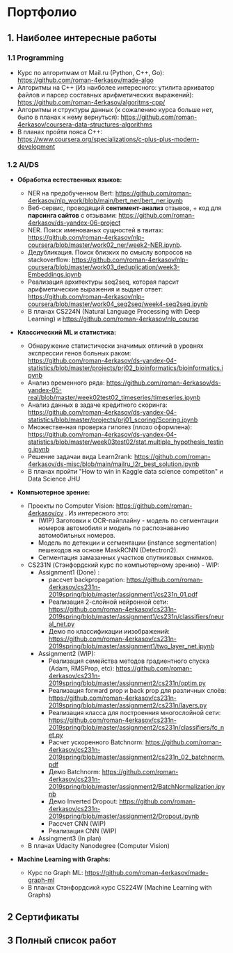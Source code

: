 # Портфолио

## 1. Наиболее интересные работы

### 1.1 Programming
- Курс по алгоритмам от Mail.ru (Python, C++, Go): https://github.com/roman-4erkasov/made-algo
- Алгоритмы на C++ (Из наиболее интересного: утилита архиватор файлов и парсер составных арифметических выражений): https://github.com/roman-4erkasov/algoritms-cpp/
- Алгоритмы и структуры данных (к сожалению курса больше нет, было в планах к нему вернуться): https://github.com/roman-4erkasov/coursera-data-structures-algorithms  
- В планах пройти пояса С++: https://www.coursera.org/specializations/c-plus-plus-modern-development
 
### 1.2 AI/DS
- <b>Обработка естественных языков:</b>  
  - NER на предобученном Bert: https://github.com/roman-4erkasov/nlp_work/blob/main/bert_ner/bert_ner.ipynb
  - Веб-сервис, проводящий <b>сентимент-анализ</b> отзывов, + код для <b>парсинга сайтов</b> с отзывами: https://github.com/roman-4erkasov/ds-yandex-06-project  
  - NER. Поиск именованых сущностей в твитах:  https://github.com/roman-4erkasov/nlp-coursera/blob/master/work02_ner/week2-NER.ipynb. 
  - Дедубликация. Поиск близких по смыслу вопросов на stackoverflow: https://github.com/roman-4erkasov/nlp-coursera/blob/master/work03_deduplication/week3-Embeddings.ipynb  
  - Реализация архитектуры seq2seq, которая парсит арифметические выражения и выдает ответ: https://github.com/roman-4erkasov/nlp-coursera/blob/master/work04_seq2seq/week4-seq2seq.ipynb  
  - В планах CS224N (Natural Language Processing with Deep Learning) и https://github.com/roman-4erkasov/nlp_course 
 
- <b>Классический ML и статистика:</b>  
  - Обнаружение статистически значимых отличий в уровнях экспрессии генов больных раком:  
   https://github.com/roman-4erkasov/ds-yandex-04-statistics/blob/master/projects/prj02_bioinformatics/bioinformatics.ipynb  
  - Анализ временного ряда: https://github.com/roman-4erkasov/ds-yandex-05-real/blob/master/week02test02_timeseries/timeseries.ipynb  
  - Анализ данных в задаче кредитного скоринга: https://github.com/roman-4erkasov/ds-yandex-04-statistics/blob/master/projects/prj01_scoring/Scoring.ipynb  
  - Множественная проверка гипотез (плохо оформлена): https://github.com/roman-4erkasov/ds-yandex-04-statistics/blob/master/week03test02/stat.multiple_hypothesis_testing.ipynb  
  - Решение задачаи вида Learn2rank: https://github.com/roman-4erkasov/ds-misc/blob/main/mailru_l2r_best_solution.ipynb
  - В планах пройти "How to win in Kaggle data science competiton" и Data Science JHU
- <b>Компьютерное зрение:</b>   
  - Проекты по Computer Vision: https://github.com/roman-4erkasov/cv . Из интересного это:
    - (WIP) Заготовки к OCR-пайплайну - модель по сегментации номеров автомобиля и модель по распознаванию автомобильных номеров.
    - Модель по детекции и сегментации (instance segmentation) пешеходов на основе MaskRCNN (Detectron2).
    - Сегментация замазанных участков спутниковых снимков.
  - CS231N (Стэнфордский курс по компьютерному зрению) - WIP:
    - Assignment1 (Done) :
      - рассчет backpropagation: https://github.com/roman-4erkasov/cs231n-2019spring/blob/master/assignment1/cs231n_01.pdf  
      - Реализация 2-слойной нейронной сети: https://github.com/roman-4erkasov/cs231n-2019spring/blob/master/assignment1/cs231n/classifiers/neural_net.py
      - Демо по классификации иизображений: https://github.com/roman-4erkasov/cs231n-2019spring/blob/master/assignment1/two_layer_net.ipynb 
    - Assignment2 (WIP):
      - Реализация семейства методов градиентного спуска (Adam, RMSProp, etc): https://github.com/roman-4erkasov/cs231n-2019spring/blob/master/assignment2/cs231n/optim.py
      - Реализация forward prop и back prop для различных слоёв: https://github.com/roman-4erkasov/cs231n-2019spring/blob/master/assignment2/cs231n/layers.py
      - Реализация класса для построенния многослойной сети: https://github.com/roman-4erkasov/cs231n-2019spring/blob/master/assignment2/cs231n/classifiers/fc_net.py
      - Расчет ускоренного Batchnorm: https://github.com/roman-4erkasov/cs231n-2019spring/blob/master/assignment2/cs231n_02_batchnorm.pdf
      - Демо Batchnorm: https://github.com/roman-4erkasov/cs231n-2019spring/blob/master/assignment2/BatchNormalization.ipynb
      - Демо Inverted Dropout: https://github.com/roman-4erkasov/cs231n-2019spring/blob/master/assignment2/Dropout.ipynb
      - Рассчет CNN (WIP)
      - Реализация CNN (WIP)
    - Assingment3 (In plan)
  - В планах Udacity Nanodegree (Computer Vision)

- <b>Machine Learning with Graphs:</b>
  - Курс по Graph ML: https://github.com/roman-4erkasov/made-graph-ml
  - В планах Стэнфордсикй курс CS224W (Machine Learning with Graphs)



## 2 Сертификаты

## 3 Полный список работ
